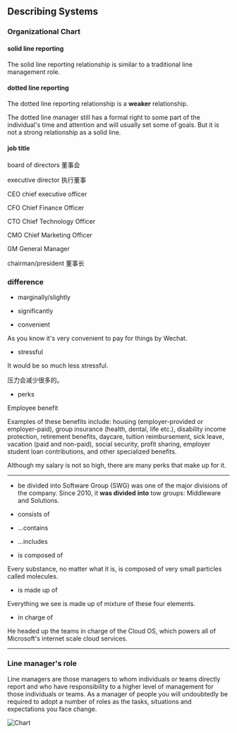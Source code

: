 ## Describing Systems

### Organizational Chart

#### solid line reporting

The solid line reporting relationship is similar to a traditional line 
management role.


#### dotted line reporting
The dotted line reporting relationship is a **weaker** relationship.

The dotted line manager still has a formal right to some part of the 
individual's time
and attention and will usually set some of goals. But it is not a strong 
relationship as a solid line.

#### job title

board of directors 董事会

executive director 执行董事

CEO chief executive officer

CFO Chief Finance Officer

CTO Chief Technology Officer

CMO Chief Marketing Officer

GM  General Manager

chairman/president 董事长

### difference

- marginally/slightly

- significantly

- convenient

As you know it's very convenient to pay for things by Wechat.

- stressful

It would be so much less stressful.

压力会减少很多的。

- perks

Employee benefit


Examples of these benefits include: housing 
(employer-provided or employer-paid), 
group insurance (health, dental, life etc.),
 disability income protection, retirement benefits, daycare, 
 tuition reimbursement, sick leave, vacation (paid and non-paid), 
 social security, profit sharing, employer student loan contributions, 
 and other specialized benefits.

Although my salary is not so high, there are many perks that make up
 for it.

---

* be divided into
Software Group (SWG) was one of the major divisions of the company.
Since 2010, it **was divided into** tow groups: Middleware and Solutions.


* consists of

* ...contains

* ...includes

* is composed of

Every substance, no matter what it is, is composed of very small 
particles called molecules.

* is made up of 

Everything we see is made up of mixture of these four elements.


* in charge of

He headed up the teams in charge of the Cloud OS, 
which powers all of Microsoft's internet scale cloud services.









---
### Line manager's role
Line managers are those managers to whom individuals or teams directly report and who have responsibility to a higher level of management for those individuals or teams.
As a manager of people you will undoubtedly be required to adopt a number of roles as the tasks, situations and expectations you face change.

![Chart](http://ww2.sinaimg.cn/mw1024/62dabf66gw1f4kp4uq17fj21020ltjyn.jpg)